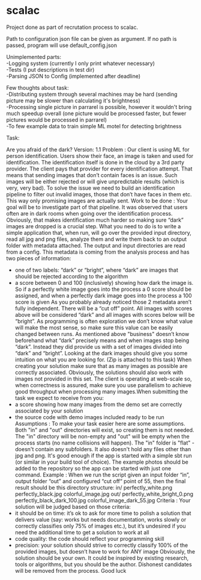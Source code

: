 # scalac
Project done as part of recrutation process to scalac. <br /> 

Path to configuration json file can be given as argument. If no path is passed, program will use default_config.json

Unimplemented parts: <br /> 
-Logging system (currently I only print whatever necessary)<br /> 
-Tests (I put descriptions in test dir)<br /> 
-Parsing JSON to Config (implemented after deadline)<br /> 

Few thoughts about task:<br /> 
-Distributing system through several machines may be hard (sending picture may be slower than calculating it's brightness)<br /> 
-Processing single picture in parrarel is possible, however it wouldn't bring much speedup overall (one picture would be processed faster, but fewer pictures would be processed in parrarel)<br /> 
-To few example data to train simple ML motel for detecting brightness<br /> 

Task:

Are you afraid of the dark?
Version: 1.1
Problem​​ :
Our client is using ML for person identification. Users show their face, an image is taken and
used for identification. The identification itself is done in the cloud by a 3rd party provider.
The client pays that provider for every identification attempt. That means that sending
images that don’t contain faces is an issue. Such images will be either rejected or will give
unpredictable results (which is very, very bad).
To solve the issue we need to build an identification pipeline to filter out invalid images,
those
that don’t have faces in them etc. This way only promising images are actually sent.
Work to be done​​ :
Your goal will be to investigate part of that pipeline. It was observed that users often are in
dark rooms when going over the identification process.
Obviously, that makes identification much harder so making sure “dark” images are dropped
is a crucial step.
What you need to do is to write a simple application that, when run, will go over the provided
input directory, read all jpg and png files, analyze them and write them back to an output
folder with metadata attached. The output and input directories are read from a config.
This metadata is coming from the analysis process and has two pieces of information:
- one of two labels: “dark” or “bright”, where “dark” are images that should be rejected
according to the algorithm
- a score between 0 and 100 (inclusively) showing how dark the image is. So if a perfectly
white image goes into the process a 0 score should be assigned, and when a perfectly dark
image goes into the process a 100 score is given
As you probably already noticed those 2 metadata aren’t fully independent. There will be a
“cut off” point. All images with scores above will be considered “dark” and all images with
scores below will be “bright”. As programming is often exploration we don’t know what value
will make the most sense, so make sure this value can be easily changed between runs.
As mentioned above "business" doesn’t know beforehand what “dark” precisely means and
when images stop being “dark”. Instead they did provide us with a set of images divided into
“dark” and “bright”. Looking at the dark images should give you some intuition on what you
are looking for.
(Zip is attached to this task)
When creating your solution make sure that as many images as possible are correctly
associated. Obviously, the solutions should also work with images not provided in this set.
The client is operating at web-scale so, when correctness is assured, make sure you use
parallelism to achieve good throughput when processing many images.When submitting the task we expect to receive from you:
- a score showing how many images from the demo set are correctly associated by
your solution
- the source code with demo images included ready to be run
Assumptions​​ :
To make your task easier here are some assumptions.
Both "in" and "out" directories will exist, so creating them is not needed. The "in" directory
will be non-empty and "out" will be empty when the process starts (no name collisions will
happen).
The "in" folder is "flat" - doesn't contain any subfolders. It also doesn't hold any files other
than jpg and png.
It's good enough if the app is started with a simple sbt run (or similar in your build tool of
choice). The example photos should be added to the repository so the app can be started
with just one command.
Example​​ :
When we run the script given an input folder “in”, output folder “out” and configured “cut off“
point of 55, then the final result should be this directory structure:
in/
perfectly_white.png
perfectly_black.jpg
colorful_image.jpg
out/
perfectly_white_bright_0.png
perfectly_black_dark_100.jpg
colorful_image_dark_55.jpg
Criteria​​ :
Your solution will be judged based on those criteria:
- it should be on time: it’s ok to ask for more time to polish a solution that delivers value
(say: works but needs documentation, works slowly or correctly classifies only 75% of
images etc.), but it’s undesired if you need the additional time to get a solution to work at all
- code quality: the code should reflect your programming skill
- precision: your solution should strive to correctly classify 100% of the provided images,
but doesn’t have to work for ANY image
Obviously, the solution should be your own. It could be inspired by existing research, tools or
algorithms, but you should be the author. Dishonest candidates will be removed from the
process.
Good luck
  
